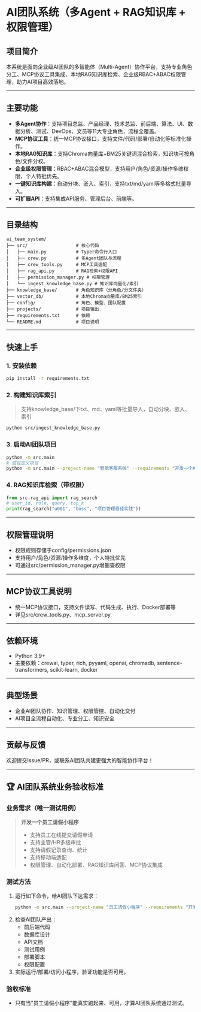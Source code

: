 # AI团队系统（多Agent + RAG知识库 + 权限管理）

## 项目简介
本系统是面向企业级AI团队的多智能体（Multi-Agent）协作平台，支持专业角色分工、MCP协议工具集成、本地RAG知识库检索、企业级RBAC+ABAC权限管理，助力AI项目高效落地。

---

## 主要功能
- **多Agent协作**：支持项目总监、产品经理、技术总监、前后端、算法、UI、数据分析、测试、DevOps、文员等11大专业角色，流程全覆盖。
- **MCP协议工具**：统一MCP协议接口，支持文件/代码/部署/自动化等标准化操作。
- **本地RAG知识库**：支持Chroma向量库+BM25关键词混合检索，知识块可按角色/文件分权。
- **企业级权限管理**：RBAC+ABAC混合模型，支持用户/角色/资源/操作多维权限，个人特批优先。
- **一键知识库构建**：自动分块、嵌入、索引，支持txt/md/yaml等多格式批量导入。
- **可扩展API**：支持集成API服务、管理后台、前端等。

---

## 目录结构
```
ai_team_system/
├── src/                  # 核心代码
│   ├── main.py           # Typer命令行入口
│   ├── crew.py           # 多Agent团队与流程
│   ├── crew_tools.py     # MCP工具适配
│   ├── rag_api.py        # RAG检索+权限API
│   ├── permission_manager.py # 权限管理
│   └── ingest_knowledge_base.py # 知识库向量化/索引
├── knowledge_base/       # 角色知识库（分角色/分文件夹）
├── vector_db/            # 本地Chroma向量库/BM25索引
├── config/               # 角色、模型、团队配置
├── projects/             # 项目输出
├── requirements.txt      # 依赖
└── README.md             # 项目说明
```

---

## 快速上手

### 1. 安装依赖
```bash
pip install -r requirements.txt
```

### 2. 构建知识库索引
> 支持knowledge_base/下txt、md、yaml等批量导入，自动分块、嵌入、索引
```bash
python src/ingest_knowledge_base.py
```

### 3. 启动AI团队项目
```bash
python -m src.main
# 或自定义项目
python -m src.main --project-name "智能客服系统" --requirements "开发一个AI客服平台..."
```

### 4. RAG知识库检索（带权限）
```python
from src.rag_api import rag_search
# user_id, role, query, top_k
print(rag_search("u001", "boss", "项目管理最佳实践"))
```

---

## 权限管理说明
- 权限规则存储于config/permissions.json
- 支持用户/角色/资源/操作多维度，个人特批优先
- 可通过src/permission_manager.py增删查权限

---

## MCP协议工具说明
- 统一MCP协议接口，支持文件读写、代码生成、执行、Docker部署等
- 详见src/crew_tools.py、mcp_server.py

---

## 依赖环境
- Python 3.9+
- 主要依赖：crewai, typer, rich, pyyaml, openai, chromadb, sentence-transformers, scikit-learn, docker

---

## 典型场景
- 企业AI团队协作、知识管理、权限管控、自动化交付
- AI项目全流程自动化、专业分工、知识安全

---

## 贡献与反馈
欢迎提交Issue/PR，或联系AI团队共建更强大的智能协作平台！

---

## 🏆 AI团队系统业务验收标准

### 业务需求（唯一测试用例）

> **开发一个员工请假小程序**
>
> - 支持员工在线提交请假申请
> - 支持主管/HR多级审批
> - 支持请假记录查询、统计
> - 支持移动端适配
> - 权限管理、自动化部署、RAG知识库问答、MCP协议集成

### 测试方法

1. 运行如下命令，给AI团队下达需求：
   ```bash
   python -m src.main --project-name "员工请假小程序" --requirements "开发一个员工请假小程序，支持多级审批、权限管理、请假记录查询、移动端适配、RAG知识库、MCP协议集成、自动化部署。"
   ```
2. 检查AI团队产出：
   - 前后端代码
   - 数据库设计
   - API文档
   - 测试用例
   - 部署脚本
   - 权限配置
3. 实际运行/部署/访问小程序，验证功能是否可用。

### 验收标准

- 只有当"员工请假小程序"能真实跑起来、可用，才算AI团队系统通过测试。 
